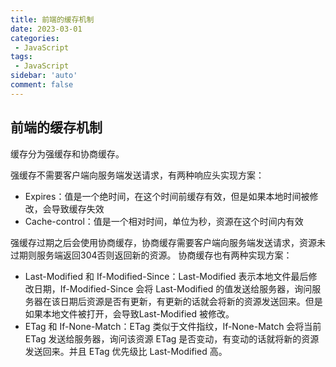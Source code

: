 ```yaml
---
title: 前端的缓存机制
date: 2023-03-01
categories: 
 - JavaScript
tags: 
 - JavaScript
sidebar: 'auto'
comment: false
---
```


## 前端的缓存机制

缓存分为强缓存和协商缓存。

强缓存不需要客户端向服务端发送请求，有两种响应头实现方案：

- Expires：值是一个绝时间，在这个时间前缓存有效，但是如果本地时间被修改，会导致缓存失效
- Cache-control：值是一个相对时间，单位为秒，资源在这个时间内有效

强缓存过期之后会使用协商缓存，协商缓存需要客户端向服务端发送请求，资源未过期则服务端返回304否则返回新的资源。 协商缓存也有两种实现方案：

- Last-Modified 和 If-Modified-Since：Last-Modified 表示本地文件最后修改日期，If-Modified-Since 会将 Last-Modified 的值发送给服务器，询问服务器在该日期后资源是否有更新，有更新的话就会将新的资源发送回来。但是如果本地文件被打开，会导致Last-Modified 被修改。
- ETag 和 If-None-Match：ETag 类似于文件指纹，If-None-Match 会将当前 ETag 发送给服务器，询问该资源 ETag 是否变动，有变动的话就将新的资源发送回来。并且 ETag 优先级比 Last-Modified 高。